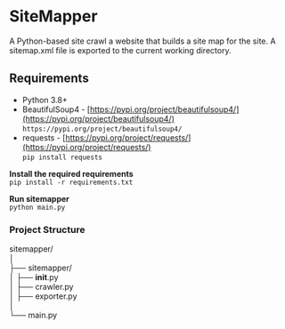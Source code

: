 # SiteMapper

A Python-based site crawl a website that builds a site map for the site. A sitemap.xml file is exported to the current working directory.

## Requirements
- Python 3.8+
- BeautifulSoup4 - [https://pypi.org/project/beautifulsoup4/](https://pypi.org/project/beautifulsoup4/)   
`https://pypi.org/project/beautifulsoup4/`
- requests - [https://pypi.org/project/requests/](https://pypi.org/project/requests/)   
`pip install requests`

**Install the required requirements**   
`pip install -r requirements.txt`

**Run sitemapper**   
`python main.py`

### Project Structure
sitemapper/   
│   
├── sitemapper/   
│   ├── __init__.py   
│   ├── crawler.py   
│   ├── exporter.py   
│   
└── main.py   

